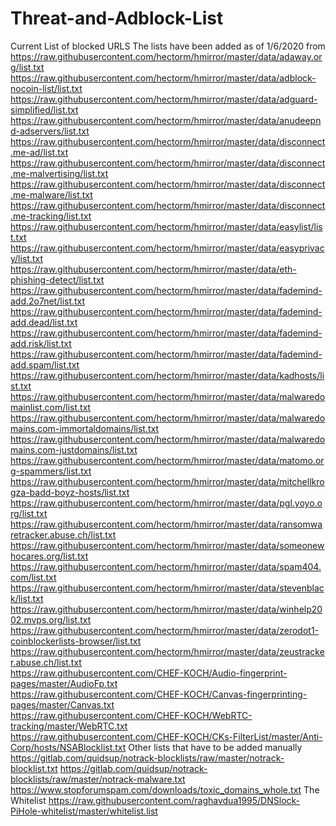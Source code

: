 # Threat-and-Adblock-List
Current List of blocked URLS
The lists have been added as of 1/6/2020 from 
https://raw.githubusercontent.com/hectorm/hmirror/master/data/adaway.org/list.txt 	
https://raw.githubusercontent.com/hectorm/hmirror/master/data/adblock-nocoin-list/list.txt 	
https://raw.githubusercontent.com/hectorm/hmirror/master/data/adguard-simplified/list.txt 	
https://raw.githubusercontent.com/hectorm/hmirror/master/data/anudeepnd-adservers/list.txt 	
https://raw.githubusercontent.com/hectorm/hmirror/master/data/disconnect.me-ad/list.txt 	
https://raw.githubusercontent.com/hectorm/hmirror/master/data/disconnect.me-malvertising/list.txt 	
https://raw.githubusercontent.com/hectorm/hmirror/master/data/disconnect.me-malware/list.txt 	
https://raw.githubusercontent.com/hectorm/hmirror/master/data/disconnect.me-tracking/list.txt 	
https://raw.githubusercontent.com/hectorm/hmirror/master/data/easylist/list.txt 	
https://raw.githubusercontent.com/hectorm/hmirror/master/data/easyprivacy/list.txt 	
https://raw.githubusercontent.com/hectorm/hmirror/master/data/eth-phishing-detect/list.txt 	
https://raw.githubusercontent.com/hectorm/hmirror/master/data/fademind-add.2o7net/list.txt 	
https://raw.githubusercontent.com/hectorm/hmirror/master/data/fademind-add.dead/list.txt 	
https://raw.githubusercontent.com/hectorm/hmirror/master/data/fademind-add.risk/list.txt 	
https://raw.githubusercontent.com/hectorm/hmirror/master/data/fademind-add.spam/list.txt 	
https://raw.githubusercontent.com/hectorm/hmirror/master/data/kadhosts/list.txt 	
https://raw.githubusercontent.com/hectorm/hmirror/master/data/malwaredomainlist.com/list.txt 	
https://raw.githubusercontent.com/hectorm/hmirror/master/data/malwaredomains.com-immortaldomains/list.txt 	
https://raw.githubusercontent.com/hectorm/hmirror/master/data/malwaredomains.com-justdomains/list.txt 	
https://raw.githubusercontent.com/hectorm/hmirror/master/data/matomo.org-spammers/list.txt 	
https://raw.githubusercontent.com/hectorm/hmirror/master/data/mitchellkrogza-badd-boyz-hosts/list.txt 	
https://raw.githubusercontent.com/hectorm/hmirror/master/data/pgl.yoyo.org/list.txt 	
https://raw.githubusercontent.com/hectorm/hmirror/master/data/ransomwaretracker.abuse.ch/list.txt 	
https://raw.githubusercontent.com/hectorm/hmirror/master/data/someonewhocares.org/list.txt 	
https://raw.githubusercontent.com/hectorm/hmirror/master/data/spam404.com/list.txt 	
https://raw.githubusercontent.com/hectorm/hmirror/master/data/stevenblack/list.txt 	
https://raw.githubusercontent.com/hectorm/hmirror/master/data/winhelp2002.mvps.org/list.txt 	
https://raw.githubusercontent.com/hectorm/hmirror/master/data/zerodot1-coinblockerlists-browser/list.txt 	
https://raw.githubusercontent.com/hectorm/hmirror/master/data/zeustracker.abuse.ch/list.txt 	
https://raw.githubusercontent.com/CHEF-KOCH/Audio-fingerprint-pages/master/AudioFp.txt 	
https://raw.githubusercontent.com/CHEF-KOCH/Canvas-fingerprinting-pages/master/Canvas.txt 	
https://raw.githubusercontent.com/CHEF-KOCH/WebRTC-tracking/master/WebRTC.txt 	
https://raw.githubusercontent.com/CHEF-KOCH/CKs-FilterList/master/Anti-Corp/hosts/NSABlocklist.txt 
Other lists that have to be added manually
https://gitlab.com/quidsup/notrack-blocklists/raw/master/notrack-blocklist.txt
https://gitlab.com/quidsup/notrack-blocklists/raw/master/notrack-malware.txt
https://www.stopforumspam.com/downloads/toxic_domains_whole.txt
The Whitelist
https://raw.githubusercontent.com/raghavdua1995/DNSlock-PiHole-whitelist/master/whitelist.list
